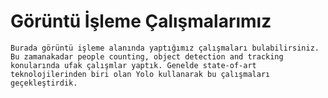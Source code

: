 # Görüntü İşleme Çalışmalarımız

	Burada görüntü işleme alanında yaptığımız çalışmaları bulabilirsiniz. Bu zamanakadar people counting, object detection and tracking konularında ufak çalışmlar yaptık. Genelde state-of-art teknolojilerinden biri olan Yolo kullanarak bu çalışmaları geçekleştirdik. 
